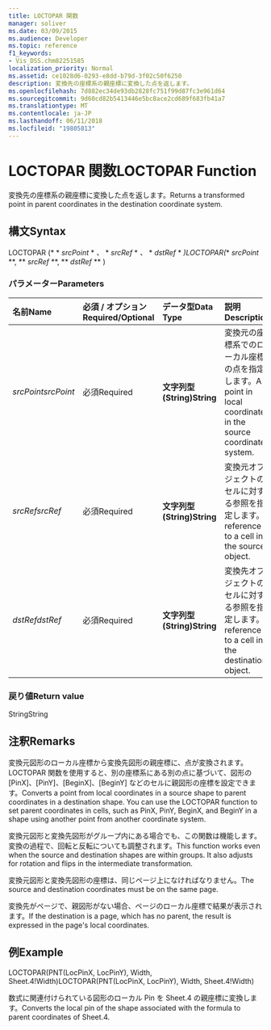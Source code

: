 ```yaml
---
title: LOCTOPAR 関数
manager: soliver
ms.date: 03/09/2015
ms.audience: Developer
ms.topic: reference
f1_keywords:
- Vis_DSS.chm82251585
localization_priority: Normal
ms.assetid: ce1028d6-0293-e8dd-b79d-3f02c50f6250
description: 変換先の座標系の親座標に変換した点を返します。
ms.openlocfilehash: 7d882ec34de93db2828fc751f99d87fc3e961d64
ms.sourcegitcommit: 9d60cd82b5413446e5bc8ace2cd689f683fb41a7
ms.translationtype: MT
ms.contentlocale: ja-JP
ms.lasthandoff: 06/11/2018
ms.locfileid: "19805813"
---
```

# <a name="loctopar-function"></a><span data-ttu-id="8f365-103">LOCTOPAR 関数</span><span class="sxs-lookup"><span data-stu-id="8f365-103">LOCTOPAR Function</span></span>

<span data-ttu-id="8f365-104">変換先の座標系の親座標に変換した点を返します。</span><span class="sxs-lookup"><span data-stu-id="8f365-104">Returns a transformed point in parent coordinates in the destination coordinate system.</span></span>
  
## <a name="syntax"></a><span data-ttu-id="8f365-105">構文</span><span class="sxs-lookup"><span data-stu-id="8f365-105">Syntax</span></span>

<span data-ttu-id="8f365-106">LOCTOPAR (* * *srcPoint* * *、* * *srcRef* * *、* * *dstRef* * *)</span><span class="sxs-lookup"><span data-stu-id="8f365-106">LOCTOPAR(** *srcPoint* **, ** *srcRef* **, ** *dstRef* ** )</span></span> 
  
### <a name="parameters"></a><span data-ttu-id="8f365-107">パラメーター</span><span class="sxs-lookup"><span data-stu-id="8f365-107">Parameters</span></span>

|<span data-ttu-id="8f365-108">**名前**</span><span class="sxs-lookup"><span data-stu-id="8f365-108">**Name**</span></span>|<span data-ttu-id="8f365-109">**必須 / オプション**</span><span class="sxs-lookup"><span data-stu-id="8f365-109">**Required/Optional**</span></span>|<span data-ttu-id="8f365-110">**データ型**</span><span class="sxs-lookup"><span data-stu-id="8f365-110">**Data Type**</span></span>|<span data-ttu-id="8f365-111">**説明**</span><span class="sxs-lookup"><span data-stu-id="8f365-111">**Description**</span></span>|
|:-----|:-----|:-----|:-----|
| <span data-ttu-id="8f365-112">_srcPoint_</span><span class="sxs-lookup"><span data-stu-id="8f365-112">_srcPoint_</span></span> <br/> |<span data-ttu-id="8f365-113">必須</span><span class="sxs-lookup"><span data-stu-id="8f365-113">Required</span></span>  <br/> |<span data-ttu-id="8f365-114">**文字列型 (String)**</span><span class="sxs-lookup"><span data-stu-id="8f365-114">**String**</span></span> <br/> | <span data-ttu-id="8f365-115">変換元の座標系でのローカル座標の点を指定します。</span><span class="sxs-lookup"><span data-stu-id="8f365-115">A point in local coordinates in the source coordinate system.</span></span>  <br/> |
| <span data-ttu-id="8f365-116">_srcRef_</span><span class="sxs-lookup"><span data-stu-id="8f365-116">_srcRef_</span></span> <br/> |<span data-ttu-id="8f365-117">必須</span><span class="sxs-lookup"><span data-stu-id="8f365-117">Required</span></span>  <br/> |<span data-ttu-id="8f365-118">**文字列型 (String)**</span><span class="sxs-lookup"><span data-stu-id="8f365-118">**String**</span></span> <br/> | <span data-ttu-id="8f365-119">変換元オブジェクトのセルに対する参照を指定します。</span><span class="sxs-lookup"><span data-stu-id="8f365-119">A reference to a cell in the source object.</span></span>  <br/> |
| <span data-ttu-id="8f365-120">_dstRef_</span><span class="sxs-lookup"><span data-stu-id="8f365-120">_dstRef_</span></span> <br/> |<span data-ttu-id="8f365-121">必須</span><span class="sxs-lookup"><span data-stu-id="8f365-121">Required</span></span>  <br/> |<span data-ttu-id="8f365-122">**文字列型 (String)**</span><span class="sxs-lookup"><span data-stu-id="8f365-122">**String**</span></span> <br/> | <span data-ttu-id="8f365-123">変換先オブジェクトのセルに対する参照を指定します。</span><span class="sxs-lookup"><span data-stu-id="8f365-123">A reference to a cell in the destination object.</span></span>  <br/> |
   
### <a name="return-value"></a><span data-ttu-id="8f365-124">戻り値</span><span class="sxs-lookup"><span data-stu-id="8f365-124">Return value</span></span>

<span data-ttu-id="8f365-125">String</span><span class="sxs-lookup"><span data-stu-id="8f365-125">String</span></span>
  
## <a name="remarks"></a><span data-ttu-id="8f365-126">注釈</span><span class="sxs-lookup"><span data-stu-id="8f365-126">Remarks</span></span>

<span data-ttu-id="8f365-p101">変換元図形のローカル座標から変換先図形の親座標に、点が変換されます。LOCTOPAR 関数を使用すると、別の座標系にある別の点に基づいて、図形の [PinX]、[PinY]、[BeginX]、[BeginY] などのセルに親図形の座標を設定できます。</span><span class="sxs-lookup"><span data-stu-id="8f365-p101">Converts a point from local coordinates in a source shape to parent coordinates in a destination shape. You can use the LOCTOPAR function to set parent coordinates in cells, such as PinX, PinY, BeginX, and BeginY in a shape using another point from another coordinate system.</span></span> 
  
<span data-ttu-id="8f365-p102">変換元図形と変換先図形がグループ内にある場合でも、この関数は機能します。変換の過程で、回転と反転についても調整されます。</span><span class="sxs-lookup"><span data-stu-id="8f365-p102">This function works even when the source and destination shapes are within groups. It also adjusts for rotation and flips in the intermediate transformation.</span></span> 
  
<span data-ttu-id="8f365-131">変換元図形と変換先図形の座標は、同じページ上になければなりません。</span><span class="sxs-lookup"><span data-stu-id="8f365-131">The source and destination coordinates must be on the same page.</span></span> 
  
<span data-ttu-id="8f365-132">変換先がページで、親図形がない場合、ページのローカル座標で結果が表示されます。</span><span class="sxs-lookup"><span data-stu-id="8f365-132">If the destination is a page, which has no parent, the result is expressed in the page's local coordinates.</span></span> 
  
## <a name="example"></a><span data-ttu-id="8f365-133">例</span><span class="sxs-lookup"><span data-stu-id="8f365-133">Example</span></span>

<span data-ttu-id="8f365-134">LOCTOPAR(PNT(LocPinX, LocPinY), Width, Sheet.4!Width)</span><span class="sxs-lookup"><span data-stu-id="8f365-134">LOCTOPAR(PNT(LocPinX, LocPinY), Width, Sheet.4!Width)</span></span> 
  
<span data-ttu-id="8f365-135">数式に関連付けられている図形のローカル Pin を Sheet.4 の親座標に変換します。</span><span class="sxs-lookup"><span data-stu-id="8f365-135">Converts the local pin of the shape associated with the formula to parent coordinates of Sheet.4.</span></span> 
  

